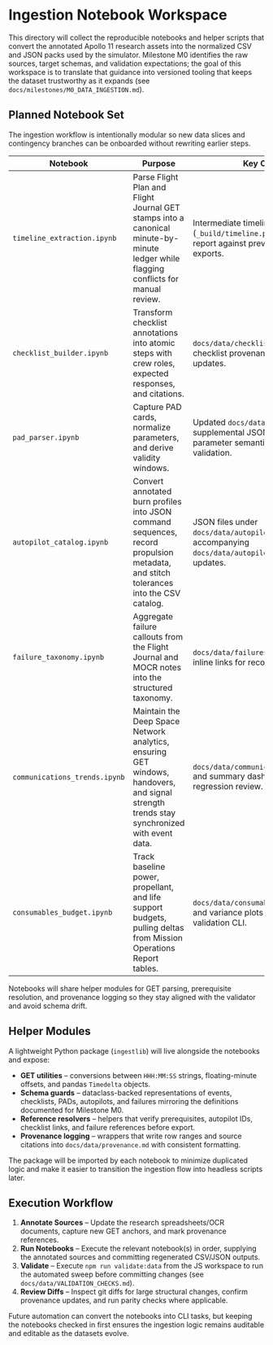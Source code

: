 # Ingestion Notebook Workspace

This directory will collect the reproducible notebooks and helper scripts that convert the annotated Apollo 11 research assets into the normalized CSV and JSON packs used by the simulator. Milestone M0 identifies the raw sources, target schemas, and validation expectations; the goal of this workspace is to translate that guidance into versioned tooling that keeps the dataset trustworthy as it expands (see `docs/milestones/M0_DATA_INGESTION.md`).

## Planned Notebook Set

The ingestion workflow is intentionally modular so new data slices and contingency branches can be onboarded without rewriting earlier steps.

| Notebook | Purpose | Key Outputs |
| --- | --- | --- |
| `timeline_extraction.ipynb` | Parse Flight Plan and Flight Journal GET stamps into a canonical minute-by-minute ledger while flagging conflicts for manual review. | Intermediate timeline table (`_build/timeline.parquet`) and a diff report against previously committed exports. |
| `checklist_builder.ipynb` | Transform checklist annotations into atomic steps with crew roles, expected responses, and citations. | `docs/data/checklists.csv` refresh plus checklist provenance appendix updates. |
| `pad_parser.ipynb` | Capture PAD cards, normalize parameters, and derive validity windows. | Updated `docs/data/pads.csv` and supplemental JSON describing parameter semantics for downstream validation. |
| `autopilot_catalog.ipynb` | Convert annotated burn profiles into JSON command sequences, record propulsion metadata, and stitch tolerances into the CSV catalog. | JSON files under `docs/data/autopilots/` and the accompanying `docs/data/autopilots.csv` row updates. |
| `failure_taxonomy.ipynb` | Aggregate failure callouts from the Flight Journal and MOCR notes into the structured taxonomy. | `docs/data/failures.csv` refresh plus inline links for recovery actions. |
| `communications_trends.ipynb` | Maintain the Deep Space Network analytics, ensuring GET windows, handovers, and signal strength trends stay synchronized with event data. | `docs/data/communications_trends.json` and summary dashboards for regression review. |
| `consumables_budget.ipynb` | Track baseline power, propellant, and life support budgets, pulling deltas from Mission Operations Report tables. | `docs/data/consumables.json` revisions and variance plots that feed the validation CLI. |

Notebooks will share helper modules for GET parsing, prerequisite resolution, and provenance logging so they stay aligned with the validator and avoid schema drift.

## Helper Modules

A lightweight Python package (`ingestlib`) will live alongside the notebooks and expose:

- **GET utilities** – conversions between `HHH:MM:SS` strings, floating-minute offsets, and pandas `Timedelta` objects.
- **Schema guards** – dataclass-backed representations of events, checklists, PADs, autopilots, and failures mirroring the definitions documented for Milestone M0.
- **Reference resolvers** – helpers that verify prerequisites, autopilot IDs, checklist links, and failure references before export.
- **Provenance logging** – wrappers that write row ranges and source citations into `docs/data/provenance.md` with consistent formatting.

The package will be imported by each notebook to minimize duplicated logic and make it easier to transition the ingestion flow into headless scripts later.

## Execution Workflow

1. **Annotate Sources** – Update the research spreadsheets/OCR documents, capture new GET anchors, and mark provenance references.
2. **Run Notebooks** – Execute the relevant notebook(s) in order, supplying the annotated sources and committing regenerated CSV/JSON outputs.
3. **Validate** – Execute `npm run validate:data` from the JS workspace to run the automated sweep before committing changes (see `docs/data/VALIDATION_CHECKS.md`).
4. **Review Diffs** – Inspect git diffs for large structural changes, confirm provenance updates, and run parity checks where applicable.

Future automation can convert the notebooks into CLI tasks, but keeping the notebooks checked in first ensures the ingestion logic remains auditable and editable as the datasets evolve.
